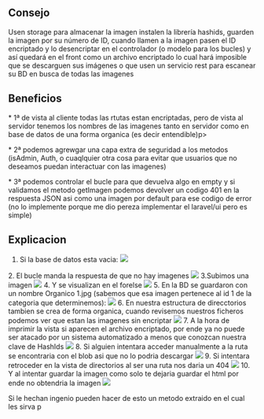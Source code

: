 ## Consejo

<p>Usen storage para almacenar la imagen instalen la librería hashids, guarden la imagen por su número de ID, cuando llamen a la imagen pasen el ID encriptado y lo desencriptar en el controlador (o modelo para los bucles) y así quedará en el front como un archivo encriptado lo cual hará imposible que se descarguen sus imágenes o que usen un servicio rest para escanear su BD en busca de todas las imagenes</p>

## Beneficios
<p>* 1ª de vista al cliente todas las rtutas estan encriptadas, pero de vista al servidor tenemos los nombres de las imagenes tanto en servidor como en base de datos de una forma organica (es decir entendible)p>
<p>* 2ª podemos agrewgar una capa extra de seguridad a los metodos (isAdmin, Auth, o cuaqlquier otra cosa para evitar que usuarios que no deseamos puedan interactuar con las imagenes)</p>
<p>* 3ª podemos controlar el bucle para que devuelva algo en empty y si validamos el metodo getImagen podemos devolver un codigo 401 en la respuesta JSON asi como una imagen por default para ese codigo de error (no lo implemente porque me dio pereza implementar el laravel/ui pero es simple)</p>

## Explicacion
1. Si la base de datos esta vacia:
    <img src="https://i.imgur.com/0h3uvSt.png">
</p>
2. El bucle manda la respuesta de que no hay imagenes
<img src="https://i.imgur.com/QiQUnHD.png">
3.Subimos una imagen
<img src="https://i.imgur.com/BV6uGab.png">
4. Y se visualizan en el forelse
<img src="https://i.imgur.com/i8l45EU.png">
5. En la BD se guardaron con un nombre Organico 1.jpg (sabemos que esa imagen pertenece al id 1 de la categoria que determinemos):
<img src="https://i.imgur.com/Y9UmzFV.png">
6. En nuestra estructura de direcctorios tambien se crea de forma organica, cuando revisemos nuestros ficheros podemos ver que estan las imagenes sin encriptar
<img src="https://i.imgur.com/9Znogjm.png">
7. A la hora de imprimir la vista si aparecen el archivo encriptado, por ende ya no puede ser atacado por un sistema automatizado a menos que conozcan nuestra clave de HashIds
<img src="https://i.imgur.com/35DBnRu.png">
8. Si alguien intentara acceder manualmente a la ruta se encontraria con el blob asi que no lo podria descargar
<img src="https://i.imgur.com/bAQjjto.png">
9. Si intentara retroceder en la vista de directorios al ser una ruta nos daria un 404
<img src="https://i.imgur.com/pbG42Kn.png">
10. Y al intentar guardar la imagen como solo te dejaria guardar el html por ende no obtendria la imagen
<img src="https://i.imgur.com/74Z6LjZ.png">

Si le hechan ingenio pueden hacer de esto un metodo extraido en el cual les sirva p
